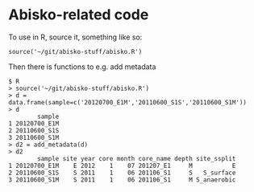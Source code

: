 # Abisko-related code

To use in R, source it, something like so:
```
source('~/git/abisko-stuff/abisko.R')
```

Then there is functions to e.g. add metadata
```
$ R
> source('~/git/abisko-stuff/abisko.R')
> d = data.frame(sample=c('20120700_E1M','20110600_S1S','20110600_S1M'))
> d
        sample
1 20120700_E1M
2 20110600_S1S
3 20110600_S1M
> d2 = add_metadata(d)
> d2
        sample site year core month core_name depth site_ssplit
1 20120700_E1M    E 2012    1    07 201207_E1     M           E
2 20110600_S1S    S 2011    1    06 201106_S1     S   S_surface
3 20110600_S1M    S 2011    1    06 201106_S1     M S_anaerobic
```

